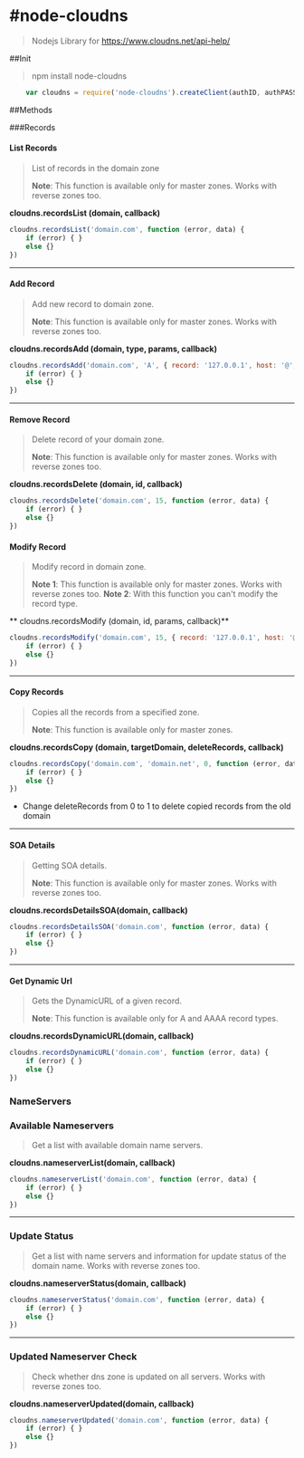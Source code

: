 #node-cloudns
============

> Nodejs Library for https://www.cloudns.net/api-help/

##Init

> npm install node-cloudns

```javascript	
	var cloudns = require('node-cloudns').createClient(authID, authPASS)	
```

##Methods

###Records


#### List Records

>List of records in the domain zone
>
>**Note**: This function is available only for master zones. Works with reverse zones too.

**cloudns.recordsList (domain, callback)**
	
```javascript
cloudns.recordsList('domain.com', function (error, data) {
	if (error) { }
	else {}
})
```
---
#### Add Record

>Add new record to domain zone.
>
>**Note**: This function is available only for master zones. Works with reverse zones too.

**cloudns.recordsAdd (domain, type, params, callback)**

```javascript
cloudns.recordsAdd('domain.com', 'A', { record: '127.0.0.1', host: '@', ttl: 300}, function (error, data) {
	if (error) { }
	else {}
})
```
---
#### Remove Record

>Delete record of your domain zone.
>
>**Note**: This function is available only for master zones. Works with reverse zones too.

**cloudns.recordsDelete (domain, id, callback)**
	
```javascript
cloudns.recordsDelete('domain.com', 15, function (error, data) {
	if (error) { }
	else {}
})
```
#### Modify Record

>Modify record in domain zone.
>
>**Note 1**: This function is available only for master zones. Works with reverse zones too.
>**Note 2**: With this function you can't modify the record type.

** cloudns.recordsModify (domain, id, params, callback)**
	
```javascript
cloudns.recordsModify('domain.com', 15, { record: '127.0.0.1', host: '@', ttl: 300}, function (error, data) {
	if (error) { }
	else {}
})
```
---
#### Copy Records

>Copies all the records from a specified zone.
>
>**Note**: This function is available only for master zones.

**cloudns.recordsCopy (domain, targetDomain, deleteRecords, callback)**

```javascript
cloudns.recordsCopy('domain.com', 'domain.net', 0, function (error, data) {
	if (error) { }
	else {}
})
```
* Change deleteRecords from 0 to 1 to delete copied records from the old domain
---
#### SOA Details

>Getting SOA details.
>
>**Note**: This function is available only for master zones. Works with reverse zones too.

**cloudns.recordsDetailsSOA(domain, callback)**

```javascript
cloudns.recordsDetailsSOA('domain.com', function (error, data) {
	if (error) { }
	else {}
})
```
---
#### Get Dynamic Url

> Gets the DynamicURL of a given record.
>
>**Note**: This function is available only for A and AAAA record types.

**cloudns.recordsDynamicURL(domain, callback)**

```javascript
cloudns.recordsDynamicURL('domain.com', function (error, data) {
	if (error) { }
	else {}
})
```

### NameServers

### Available Nameservers

> Get a list with available domain name servers.
>

**cloudns.nameserverList(domain, callback)**

```javascript
cloudns.nameserverList('domain.com', function (error, data) {
	if (error) { }
	else {}
})
```
---
### Update Status

> Get a list with name servers and information for update status of the domain name. Works with reverse zones too.
>

**cloudns.nameserverStatus(domain, callback)**

```javascript
cloudns.nameserverStatus('domain.com', function (error, data) {
	if (error) { }
	else {}
})
```
---
### Updated Nameserver Check

> Check whether dns zone is updated on all servers. Works with reverse zones too.
>

**cloudns.nameserverUpdated(domain, callback)**

```javascript
cloudns.nameserverUpdated('domain.com', function (error, data) {
	if (error) { }
	else {}
})
```
